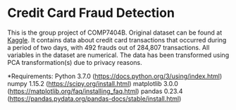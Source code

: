 # Credit Card Fraud Detection

This is the group project of COMP7404B. Original dataset can be found at [Kaggle](https://www.kaggle.com/mlg-ulb/creditcardfraud). 
It contains data about credit card transactions that occurred during a period of two days, with 492 frauds out of 284,807 transactions.
All variables in the dataset are numerical. The data has been transformed using PCA transformation(s) due to privacy reasons.




*Requirements:
Python 3.7.0 (https://docs.python.org/3/using/index.html)
numpy 1.15.2 (https://scipy.org/install.html)
matplotlib 3.0.0 (https://matplotlib.org/faq/installing_faq.html) 
pandas 0.23.4 (https://pandas.pydata.org/pandas-docs/stable/install.html)
